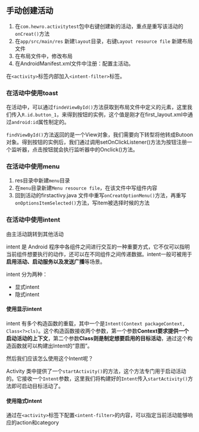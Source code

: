 ## 手动创建活动

1. 在`com.hewro.activitytest`包中右键创建新的活动，重点是重写该活动的`onCreat()`方法
2. 在`app/src/main/res` 新建`layout`目录，右键`Layout resource file` 新建布局文件
3. 在布局文件中，修改布局
4. 在AndroidManifest.xml文件中注册：配置主活动。

在`<activity>`标签内部加入`<intent-filter>`标签。



### 在活动中使用toast

在活动中，可以通过`findeViewById()`方法获取到布局文件中定义的元素，这里我们传入`R.id.button_1`，来得到按钮的实例，这个值是刚才在first_layout.xml中通过`android:id`属性制定的。

`findViewById()`方法返回的是一个View对象，我们需要向下转型将他转成Butoon对象。得到按钮的实例后，我们通过调用setOnClickListener()方法为按钮注册一个监听器，点击按钮就会执行监听器中的Onclick()方法。



### 在活动中使用menu

1. res目录中新建`menu`目录
2. 在`menu`目录新建`Menu resource file`，在该文件中写组件内容
3. 回到活动的firstactivy.java 文件中重写`onCreatOptionMenu()`方法，再重写`onOptionsItemSelected()`方法，写item被选择时候的方法




### 在活动中使用intent

由主活动跳转到其他活动



intent 是 Android 程序中各组件之间进行交互的一种重要方式，它不仅可以指明当前组件想要执行的动作，还可以在不同组件之间传递数据。intent一般可被用于**启用活动、启动服务以及发送广播**等场景。

intent 分为两种：

- 显式intent
- 隐式intent



#### 使用显示intent

intent 有多个构造函数的重载，其中一个是`Intent(Context packageContext, Class<?>cls)`。这个构造函数接收两个参数，第一个参数**Context要求提供一个启动活动的上下文**，第二个参数**Class则是制定想要启用的目标活动**，通过这个构造函数就可以构建出Intent的“意图”。

然后我们应该怎么使用这个Intent呢？

Activity 类中提供了一个`startActivity()`的方法，这个方法专门用于启动活动的。它接收一个`Intent`参数，这里我们将构建好的`Intent`传入`startActivity()`方法即可启动目标活动了。



#### 使用隐式Intent

通过在`<activity>`标签下配置`<intent-filter>`的内容，可以指定当前活动能够响应的action和category